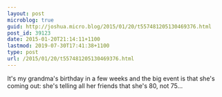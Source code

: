 ```yaml
---
layout: post
microblog: true
guid: http://joshua.micro.blog/2015/01/20/t557481205130469376.html
post_id: 39123
date: 2015-01-20T21:14:11+1100
lastmod: 2019-07-30T17:41:38+1100
type: post
url: /2015/01/20/t557481205130469376.html
---
```

It's my grandma's birthday in a few weeks and the big event is that she's coming out: she's telling all her friends that she's 80, not 75...
